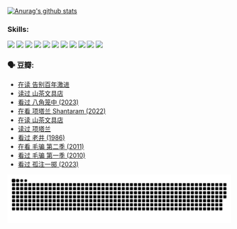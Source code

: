 
[![Anurag's github stats](https://github-readme-stats.vercel.app/api?username=w940853815)](https://github.com/anuraghazra/github-readme-stats)

### Skills:

<code><img height="32" src="https://cdn.jsdelivr.net/npm/simple-icons@v5/icons/python.svg"></code>
<code><img height="32" src="https://cdn.jsdelivr.net/npm/simple-icons@v5/icons/javascript.svg"></code>
<code><img height="32" src="https://cdn.jsdelivr.net/npm/simple-icons@v5/icons/django.svg"></code>
<code><img height="32" src="https://cdn.jsdelivr.net/npm/simple-icons@v5/icons/flask.svg"></code>
<code><img height="32" src="https://cdn.jsdelivr.net/npm/simple-icons@v5/icons/vuetify.svg"></code>
<code><img height="32" src="https://cdn.jsdelivr.net/npm/simple-icons@v5/icons/git.svg"></code>
<code><img height="32" src="https://cdn.jsdelivr.net/npm/simple-icons@v5/icons/docker.svg"></code>
<code><img height="32" src="https://cdn.jsdelivr.net/npm/simple-icons@v5/icons/postgresql.svg"></code>
<code><img height="32" src="https://cdn.jsdelivr.net/npm/simple-icons@v5/icons/elasticsearch.svg"></code>
<code><img height="32" src="https://cdn.jsdelivr.net/npm/simple-icons@v5/icons/macos.svg"></code>
<code><img height="32" src="https://cdn.jsdelivr.net/npm/simple-icons@v5/icons/linux.svg"></code>

### 🗣 豆瓣:

<!-- DOUBAN-ACTIVITIES:START -->
- [在读 告别百年激进](https://www.douban.com/people/136069238/status/4374953075/?_i=95204789)
- [读过 山茶文具店](https://www.douban.com/people/136069238/status/4374952154/?_i=95204789)
- [看过 八角笼中‎ (2023)](https://www.douban.com/people/136069238/status/4367541707/?_i=95204789)
- [在看 项塔兰 Shantaram‎ (2022)](https://www.douban.com/people/136069238/status/4365497032/?_i=95204789)
- [在读 山茶文具店](https://www.douban.com/people/136069238/status/4364620725/?_i=95204789)
- [读过 项塔兰](https://www.douban.com/people/136069238/status/4364620288/?_i=95204789)
- [看过 老井‎ (1986)](https://www.douban.com/people/136069238/status/4362366672/?_i=95204789)
- [在看 毛骗 第二季‎ (2011)](https://www.douban.com/people/136069238/status/4355752869/?_i=95204789)
- [看过 毛骗 第一季‎ (2010)](https://www.douban.com/people/136069238/status/4355752667/?_i=95204789)
- [看过 孤注一掷‎ (2023)](https://www.douban.com/people/136069238/status/4354774568/?_i=95204789)
<!-- DOUBAN-ACTIVITIES:END -->


![Snake animation](https://raw.githubusercontent.com/w940853815/w940853815/output/github-contribution-grid-snake.svg)

<!--
**w940853815/w940853815** is a ✨ _special_ ✨ repository because its `README.md` (this file) appears on your GitHub profile.

Here are some ideas to get you started:

- 🔭 I’m currently working on ...
- 🌱 I’m currently learning ...
- 👯 I’m looking to collaborate on ...
- 🤔 I’m looking for help with ...
- 💬 Ask me about ...
- 📫 How to reach me: ...
- 😄 Pronouns: ...
- ⚡ Fun fact: ...
-->

